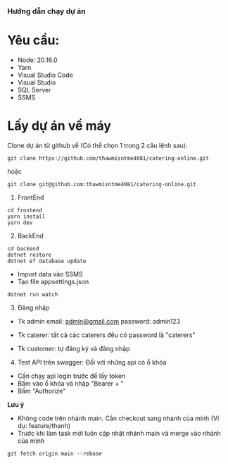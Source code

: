### Hướng dẫn chạy dự án

# Yêu cầu:

- Node: 20.16.0
- Yarn
- Visual Studio Code
- Visual Studio
- SQL Server
- SSMS

# Lấy dự án về máy

Clone dự án từ github về (Có thể chọn 1 trong 2 câu lệnh sau):

```
git clone https://github.com/thawmisntme4081/catering-online.git
```

hoặc

```
git clone git@github.com:thawmisntme4081/catering-online.git
```

1. FrontEnd

```
cd frontend
yarn install
yarn dev
```

2. BackEnd

```
cd backend
dotnet restore
dotnet ef database update
```

- Import data vào SSMS
- Tạo file appsettings.json

```
dotnet run watch
```

3. Đăng nhập

- Tk admin
  email: admin@gmail.com
  password: admin123

- Tk caterer: tất cả các caterers đều có password là "caterers"
- Tk customer: tự đăng ký và đăng nhập

4. Test API trên swagger: Đối với những api có ổ khóa

- Cần chạy api login trước để lấy token
- Bấm vào ổ khóa và nhập "Bearer + <token>"
- Bấm "Authorize"

**Lưu ý**

- Không code trên nhánh main. Cần checkout sang nhánh của mình (Ví dụ: feature/thanh)
- Trước khi làm task mới luôn cập nhật nhánh main và merge vào nhánh của mình

```
git fetch origin main --rebase
```
